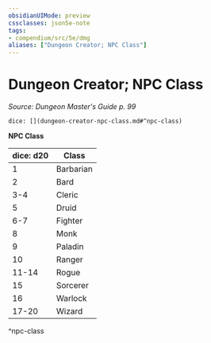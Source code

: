 ```yaml
---
obsidianUIMode: preview
cssclasses: json5e-note
tags:
- compendium/src/5e/dmg
aliases: ["Dungeon Creator; NPC Class"]
---
```

# Dungeon Creator; NPC Class
*Source: Dungeon Master's Guide p. 99* 

`dice: [](dungeon-creator-npc-class.md#^npc-class)`

**NPC Class**

| dice: d20 | Class |
|-----------|-------|
| 1 | Barbarian |
| 2 | Bard |
| 3-4 | Cleric |
| 5 | Druid |
| 6-7 | Fighter |
| 8 | Monk |
| 9 | Paladin |
| 10 | Ranger |
| 11-14 | Rogue |
| 15 | Sorcerer |
| 16 | Warlock |
| 17-20 | Wizard |
^npc-class